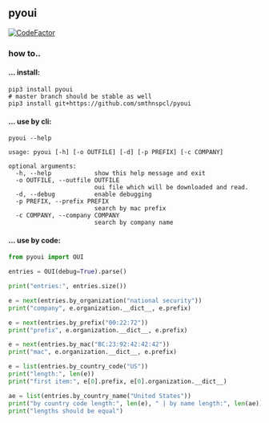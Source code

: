 ## pyoui
[![CodeFactor](https://www.codefactor.io/repository/github/nbdy/pyoui/badge/master)](https://www.codefactor.io/repository/github/nbdy/pyoui/overview/master)
### how to..
#### ... install:
```shell script
pip3 install pyoui
# master branch should be stable as well
pip3 install git+https://github.com/smthnspcl/pyoui
```

#### ... use by cli:
```shell script
pyoui --help

usage: pyoui [-h] [-o OUTFILE] [-d] [-p PREFIX] [-c COMPANY]

optional arguments:
  -h, --help            show this help message and exit
  -o OUTFILE, --outfile OUTFILE
                        oui file which will be downloaded and read.
  -d, --debug           enable debugging
  -p PREFIX, --prefix PREFIX
                        search by mac prefix
  -c COMPANY, --company COMPANY
                        search by company name
```

#### ... use by code:
```python
from pyoui import OUI

entries = OUI(debug=True).parse()

print("entries:", entries.size())

e = next(entries.by_organization("national security"))
print("company", e.organization.__dict__, e.prefix)

e = next(entries.by_prefix("00:22:72"))
print("prefix", e.organization.__dict__, e.prefix)

e = next(entries.by_mac("BC:23:92:42:42:42"))
print("mac", e.organization.__dict__, e.prefix)

e = list(entries.by_country_code("US"))
print("length:", len(e))
print("first item:", e[0].prefix, e[0].organization.__dict__)

ae = list(entries.by_country_name("United States"))
print("by country code length:", len(e), " | by name length:", len(ae))
print("lengths should be equal")

```
